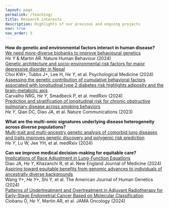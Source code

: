 ```yaml
---
layout: page
permalink: /teaching/
title: Research interests
description: Highlights of our previous and ongoing projects
nav: true
nav_order: 3
---
```


**How do genetic and environmental factors interact in human disease?** <br />
[We need more-diverse biobanks to improve behavioural genetics](https://www.nature.com/articles/s41562-023-01795-3)  
_He Y_ & Martin AR. Nature Human Behaviour (2024)  
[Genetic architecture and socio-environmental risk factors for major depressive disorder in Nepal](https://www.cambridge.org/core/journals/psychological-medicine/article/genetic-architecture-and-socioenvironmental-risk-factors-for-major-depressive-disorder-in-nepal/1897DDDF626F03B52F9A9FCDF2FA2048)  
Choi KW+, Tubbs J+, Lee H, _He Y_, et al. Psychological Medicine (2024)  
[Assessing the genetic contribution of cumulative behavioral factors associated with longitudinal type 2 diabetes risk highlights adiposity and the brain-metabolic axis](https://www.medrxiv.org/content/10.1101/2024.01.30.24302019v1)  
Carvalho NRG, _He Y_, Smadbeck P, et al. medRxiv (2024)  
[Prediction and stratification of longitudinal risk for chronic obstructive pulmonary disease across smoking behaviors](https://www.nature.com/articles/s41467-023-44047-8)  
_He Y_, Qian DC, Diao JA, et al. Nature Communications (2023)  

**What are the multi-omic signatures underlying disease heterogeneity across diverse populations?**  
[Multi-trait and multi-ancestry genetic analysis of comorbid lung diseases and traits improves genetic discovery and polygenic risk prediction](https://www.medrxiv.org/content/10.1101/2024.08.25.24312558v2)  
_He Y_, Lu W, Jee YH, et al. medRxiv (2024)  

**Can we improve medical decision-making for equitable care?**  
[Implications of Race Adjustment in Lung-Function Equations](https://www.nejm.org/doi/10.1056/NEJMsa2311809)  
Diao JA, _He Y_, Khazanchi R, et al. New England Journal of Medicine (2024)  
[Aspiring toward equitable benefits from genomic advances to individuals of ancestrally diverse backgrounds](https://www.cell.com/ajhg/fulltext/S0002-9297(24)00117-4)  
Wang Y+, _He Y+_, Shi Y, et al. The American Journal of Human Genetics (2024)  
[Patterns of Undertreatment and Overtreatment in Adjuvant Radiotherapy for Early-Stage Endometrial Cancer Based on Molecular Classification](https://jamanetwork.com/journals/jamaoncology/article-abstract/2816347)  
Ciobanu O, _He Y_, Martin AR, et al. JAMA Oncology (2024)  
